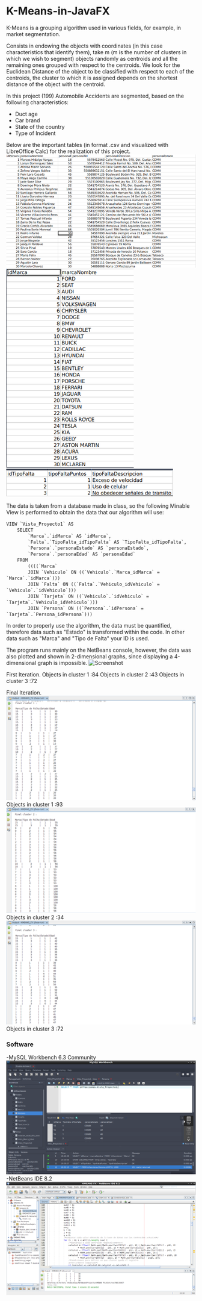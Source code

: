 # K-Means-in-JavaFX
K-Means is a grouping algorithm used in various fields, for example, in market segmentation.


Consists in endowing the objects with coordinates (in this case characteristics that identify them), take m (m is the number of clusters in which we wish to segment) objects randomly as centroids and all the remaining ones grouped with respect to the centroids. We look for the Euclidean Distance of the object to be classified with respect to each of the centroids, the cluster to which it is assigned depends on the shortest distance of the object with the centroid.


In this project (199) Automobile Accidents are segmented, based on the following characteristics:

- Duct age
- Car brand
- State of the country
- Type of Incident


Below are the important tables (in format .csv and visualized with LibreOffice Calc) for the realization of this project.
![Screenshot](img/tablaPersonas.png)
![Screenshot](img/tabla.png)
![Screenshot](img/tablatipoFalta.png)

The data is taken from a database made in class, so the following Minable View is performed to obtain the data that our algorithm will use:
```
VIEW `Vista_Proyecto1` AS
    SELECT 
        `Marca`.`idMarca` AS `idMarca`,
        `Falta`.`TipoFalta_idTipoFalta` AS `TipoFalta_idTipoFalta`,
        `Persona`.`personaEstado` AS `personaEstado`,
        `Persona`.`personaEdad` AS `personaEdad`
    FROM
        ((((`Marca`
        JOIN `Vehiculo` ON ((`Vehiculo`.`Marca_idMarca` = `Marca`.`idMarca`)))
        JOIN `Falta` ON ((`Falta`.`Vehiculo_idVehiculo` = `Vehiculo`.`idVehiculo`)))
        JOIN `Tarjeta` ON ((`Vehiculo`.`idVehiculo` = `Tarjeta`.`Vehiculo_idVehiculo`)))
        JOIN `Persona` ON ((`Persona`.`idPersona` = `Tarjeta`.`Persona_idPersona`)))
```
In order to properly use the algorithm, the data must be quantified, therefore data such as "Estado" is transformed within the code. In other data such as "Marca" and "Tipo de Falta" your ID is used.


The program runs mainly on the NetBeans console, however, the data was also plotted and shown in 2-dimensional graphs, since displaying a 4-dimensional graph is impossible.
![Screenshot](img/grafica.png)

First Iteration.
Objects in cluster 1 :84
Objects in cluster 2 :43
Objects in cluster 3 :72

Final Iteration.
![Screenshot](img/cluster1F.png)
Objects in cluster 1 :93
![Screenshot](img/cluster2F.png)
Objects in cluster 2 :34
![Screenshot](img/cluster3F.png)
Objects in cluster 3 :72



### Software

-MySQL Workbench 6.3 Community
![Screenshot](img/workbench.png)
-NetBeans IDE 8.2
![Screenshot](img/netbeans.png)


